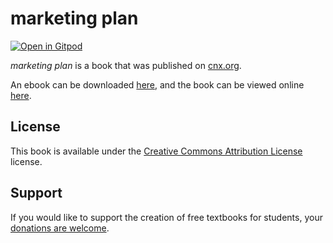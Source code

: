 # marketing plan

[![Open in Gitpod](https://gitpod.io/button/open-in-gitpod.svg)](https://gitpod.io/from-referrer/)

_marketing plan_ is a book that was published on [cnx.org](https://cnx.org/).

An ebook can be downloaded [here](https://github.com/cnx-user-books/cnxbook-marketing-plan/releases/latest), and the book can be viewed online [here](https://github.com/cnx-user-books/cnxbook-marketing-plan/releases/latest).

## License
This book is available under the [Creative Commons Attribution License](./LICENSE) license.

## Support
If you would like to support the creation of free textbooks for students, your [donations are welcome](https://riceconnect.rice.edu/donation/support-openstax-banner).
